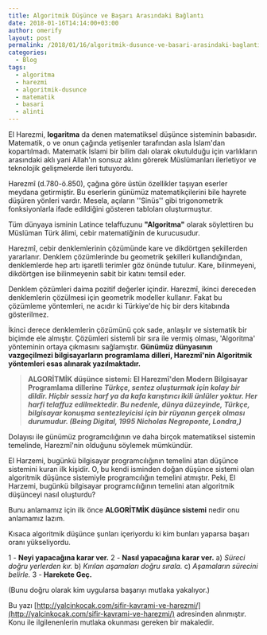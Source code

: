 ```yaml
---
title: Algoritmik Düşünce ve Başarı Arasındaki Bağlantı
date: 2018-01-16T14:14:00+03:00
author: omerify
layout: post
permalink: /2018/01/16/algoritmik-dusunce-ve-basari-arasindaki-baglanti/
categories:
  - Blog
tags:
  - algoritma
  - harezmi
  - algoritmik-dusunce
  - matematik
  - basari
  - alinti
---
```


El Harezmi, **logaritma** da denen matematiksel düşünce sisteminin babasıdır. Matematik, o ve onun çağında yetişenler tarafından asla İslam'dan kopartılmadı. Matematik İslami bir bilim dalı olarak okutulduğu için varlıkların arasındaki aklı yani Allah'ın sonsuz aklını görerek Müslümanları ilerletiyor ve teknolojik gelişmelerde ileri tutuyordu.

Harezmî (d.780-ö.850), çağına göre üstün özellikler taşıyan eserler meydana getirmiştir. Bu eserlerin günümüz matematikçilerini bile hayrete düşüren yönleri vardır. Mesela, açıların ''Sinüs'' gibi trigonometrik fonksiyonlarla ifade edildiğini gösteren tabloları oluşturmuştur.

Tüm dünyaya isminin Latince telaffuzunu **"Algoritma"** olarak söylettiren bu Müslüman Türk âlimi, cebir matematiğinin de kurucusudur.

Harezmî, cebir denklemlerinin çözümünde kare ve dikdörtgen şekillerden yararlanır. Denklem çözümlerinde bu geometrik şekilleri kullandığından, denklemlerde hep artı işaretli terimler göz önünde tutulur. Kare, bilinmeyeni, dikdörtgen ise bilinmeyenin sabit bir katını temsil eder.

Denklem çözümleri daima pozitif değerler içindir. Harezmî, ikinci dereceden denklemlerin çözülmesi için geometrik modeller kullanır. Fakat bu çözümleme yöntemleri, ne acıdır ki Türkiye'de hiç bir ders kitabında gösterilmez.

İkinci derece denklemlerin çözümünü çok sade, anlaşılır ve sistematik bir biçimde ele almıştır. Çözümleri sistemli bir sıra ile vermiş olması, 'Algoritma' yönteminin ortaya çıkmasını sağlamıştır. **Günümüz dünyasının vazgeçilmezi bilgisayarların programlama dilleri, Harezmî'nin Algoritmik yöntemleri esas alınarak yazılmaktadır.**

> **ALGORİTMİK düşünce sistemi: El Harezmî'den Modern Bilgisayar Programlama dillerine**
> **_Türkçe, sentez oluşturmak için kolay bir dildir. Hiçbir sessiz harf ya da kafa karıştırıcı ikili ünlüler yoktur. Her harfi telaffuz edilmektedir. Bu nedenle, dünya düzeyinde, Türkçe, bilgisayar konuşma sentezleyicisi için bir rüyanın gerçek olması durumudur. (Being Digital, 1995 Nicholas Negroponte, Londra,)_**

Dolayısı ile günümüz programcılığının ve daha birçok matematiksel sistemin temelinde, Harezmî'nin olduğunu söylemek mümkündür.

El Harzemi, bugünkü bilgisayar programcılığının temelini atan düşünce sistemini kuran ilk kişidir. O, bu kendi isminden doğan düşünce sistemi olan algoritmik düşünce sistemiyle programcılığın temelini atmıştır. Peki, El Harzemi, bugünkü bilgisayar programcılığının temelini atan algoritmik düşünceyi nasıl oluşturdu?

Bunu anlamamız için ilk önce **ALGORİTMİK düşünce sistemi** nedir onu anlamamız lazım.

Kısaca algoritmik düşünce şunları içeriyordu ki kim bunları yaparsa başarı oranı yükseliyordu.

1 - **Neyi yapacağına karar ver.**
2 - **Nasıl yapacağına karar ver.**
	a) _Süreci doğru yerlerden kır._
	b) _Kırılan aşamaları doğru sırala._
	c) _Aşamaların sürecini belirle._
3 - **Harekete Geç.**

(Bunu doğru olarak kim uygularsa başarıyı mutlaka yakalıyor.)

Bu yazı [http://yalcinkocak.com/sifir-kavrami-ve-harezmi/](http://yalcinkocak.com/sifir-kavrami-ve-harezmi/) adresinden alınmıştır. Konu ile ilgilenenlerin mutlaka okunması gereken bir makaledir.
